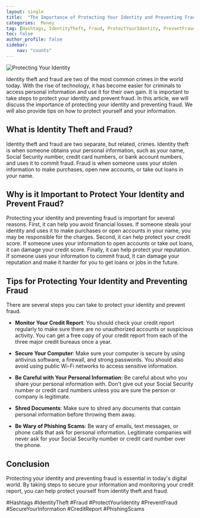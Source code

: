 ```yaml
---
layout: single
title:  "The Importance of Protecting Your Identity and Preventing Fraud"
categories:  Money
tag: [Hashtags, IdentityTheft, Fraud, ProtectYourIdentity, PreventFraud, SecureYourInformation, CreditReport, PhishingScams, ]
toc: false
author_profile: false
sidebar:
    nav: "counts"
---
```

    
![Protecting Your Identity](https://images.pexels.com/photos/106399/pexels-photo-106399.jpeg?auto=compress&cs=tinysrgb&dpr=2&h=650&w=940)

Identity theft and fraud are two of the most common crimes in the world today. With the rise of technology, it has become easier for criminals to access personal information and use it for their own gain. It is important to take steps to protect your identity and prevent fraud. In this article, we will discuss the importance of protecting your identity and preventing fraud. We will also provide tips on how to protect yourself and your information.

## What is Identity Theft and Fraud?

Identity theft and fraud are two separate, but related, crimes. Identity theft is when someone obtains your personal information, such as your name, Social Security number, credit card numbers, or bank account numbers, and uses it to commit fraud. Fraud is when someone uses your stolen information to make purchases, open new accounts, or take out loans in your name.

## Why is it Important to Protect Your Identity and Prevent Fraud?

Protecting your identity and preventing fraud is important for several reasons. First, it can help you avoid financial losses. If someone steals your identity and uses it to make purchases or open accounts in your name, you may be responsible for the charges. Second, it can help protect your credit score. If someone uses your information to open accounts or take out loans, it can damage your credit score. Finally, it can help protect your reputation. If someone uses your information to commit fraud, it can damage your reputation and make it harder for you to get loans or jobs in the future.

## Tips for Protecting Your Identity and Preventing Fraud

There are several steps you can take to protect your identity and prevent fraud. 

* **Monitor Your Credit Report**: You should check your credit report regularly to make sure there are no unauthorized accounts or suspicious activity. You can get a free copy of your credit report from each of the three major credit bureaus once a year.

* **Secure Your Computer**: Make sure your computer is secure by using antivirus software, a firewall, and strong passwords. You should also avoid using public Wi-Fi networks to access sensitive information.

* **Be Careful with Your Personal Information**: Be careful about who you share your personal information with. Don't give out your Social Security number or credit card numbers unless you are sure the person or company is legitimate.

* **Shred Documents**: Make sure to shred any documents that contain personal information before throwing them away.

* **Be Wary of Phishing Scams**: Be wary of emails, text messages, or phone calls that ask for personal information. Legitimate companies will never ask for your Social Security number or credit card number over the phone.

## Conclusion

Protecting your identity and preventing fraud is essential in today's digital world. By taking steps to secure your information and monitoring your credit report, you can help protect yourself from identity theft and fraud. 

#Hashtags
#IdentityTheft #Fraud #ProtectYourIdentity #PreventFraud #SecureYourInformation #CreditReport #PhishingScams